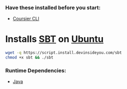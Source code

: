 ### Have these installed before you start:
* [Coursier CLI](https://github.com/DevInsideYou/install-coursier-cli)

# Installs [SBT](https://www.scala-sbt.org/) on [Ubuntu](https://www.ubuntu.com/)

```bash
wget -q https://script.install.devinsideyou.com/sbt
chmod +x sbt && ./sbt
```

### Runtime Dependencies:
* [Java](https://github.com/DevInsideYou/install-java)
